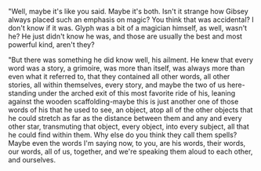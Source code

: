 "Well, maybe it's like you said. Maybe it's both. Isn't it strange how Gibsey always placed such an emphasis on magic? You think that was accidental? I don't know if it was. Glyph was a bit of a magician himself, as well, wasn't he? He just didn't know he was, and those are usually the best and most powerful kind, aren't they?

"But there was something he did know well, his ailment. He knew that every word was a story, a grimoire, was more than itself, was always more than even what it referred to, that they contained all other words, all other stories, all within themselves, every story, and maybe the two of us here-standing under the arched exit of this most favorite ride of his, leaning against the wooden scaffolding-maybe this is just another one of those words of his that he used to see, an object, atop all of the other objects that he could stretch as far as the distance between them and any and every other star, transmuting that object, every object, into every subject, all that he could find within them. Why else do you think they call them spells? Maybe even the words I'm saying now, to you, are his words, their words, our words, all of us, together, and we're speaking them aloud to each other, and ourselves.